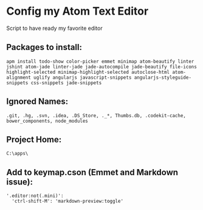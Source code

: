 # Config my Atom Text Editor
Script to have ready my favorite editor

## Packages to install:
	apm install todo-show color-picker emmet minimap atom-beautify linter jshint atom-jade linter-jade jade-autocompile jade-beautify file-icons highlight-selected minimap-highlight-selected autoclose-html atom-alignment uglify angularjs javascript-snippets angularjs-styleguide-snippets css-snippets jade-snippets

## Ignored Names:
	.git, .hg, .svn, .idea, .DS_Store, ._*, Thumbs.db, .codekit-cache, bower_components, node_modules	

## Project Home:
	C:\apps\

## Add to keymap.cson (Emmet and Markdown issue):
	'.editor:not(.mini)':
	  'ctrl-shift-M': 'markdown-preview:toggle'
